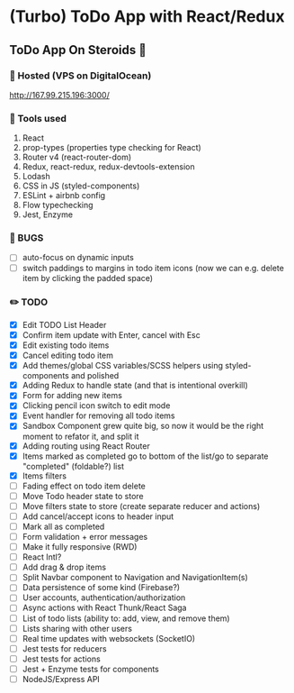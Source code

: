 # (Turbo) ToDo App with React/Redux

## ToDo App On Steroids :syringe:

### :tada: Hosted (VPS on DigitalOcean)

http://167.99.215.196:3000/

### :wrench: Tools used

1. React
2. prop-types (properties type checking for React)
3. Router v4 (react-router-dom)
4. Redux, react-redux, redux-devtools-extension
5. Lodash
6. CSS in JS (styled-components)
7. ESLint + airbnb config
8. Flow typechecking
9. Jest, Enzyme

### :bug: BUGS

* [ ] auto-focus on dynamic inputs
* [ ] switch paddings to margins in todo item icons (now we can e.g. delete item by clicking the padded space)

### :pencil2: TODO

* [x] Edit TODO List Header
* [x] Confirm item update with Enter, cancel with Esc
* [x] Edit existing todo items
* [x] Cancel editing todo item
* [x] Add themes/global CSS variables/SCSS helpers using styled-components and polished
* [x] Adding Redux to handle state (and that is intentional overkill)
* [x] Form for adding new items
* [x] Clicking pencil icon switch to edit mode
* [x] Event handler for removing all todo items
* [x] Sandbox Component grew quite big, so now it would be the right moment to refator it, and split it
* [x] Adding routing using React Router
* [x] Items marked as completed go to bottom of the list/go to separate "completed" (foldable?) list
* [x] Items filters
* [ ] Fading effect on todo item delete
* [ ] Move Todo header state to store
* [ ] Move filters state to store (create separate reducer and actions)
* [ ] Add cancel/accept icons to header input
* [ ] Mark all as completed
* [ ] Form validation + error messages
* [ ] Make it fully responsive (RWD)
* [ ] React Intl?
* [ ] Add drag & drop items
* [ ] Split Navbar component to Navigation and NavigationItem(s)
* [ ] Data persistence of some kind (Firebase?)
* [ ] User accounts, authentication/authorization
* [ ] Async actions with React Thunk/React Saga
* [ ] List of todo lists (ability to: add, view, and remove them)
* [ ] Lists sharing with other users
* [ ] Real time updates with websockets (SocketIO)
* [ ] Jest tests for reducers
* [ ] Jest tests for actions
* [ ] Jest + Enzyme tests for components
* [ ] NodeJS/Express API
